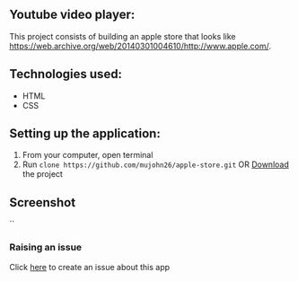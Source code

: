 ## Youtube video player:

This project consists of building an apple store that looks like https://web.archive.org/web/20140301004610/http://www.apple.com/.

## Technologies used:

- HTML
- CSS

## Setting up the application:

1. From your computer, open terminal
2. Run `clone https://github.com/mujohn26/apple-store.git` OR [Download](https://github.com/mujohn26/apple-store.zip) the project

## Screenshot
``

### Raising an issue

Click [here](https://github.com/mujohn26/apple-store/issues) to create an issue about this app
